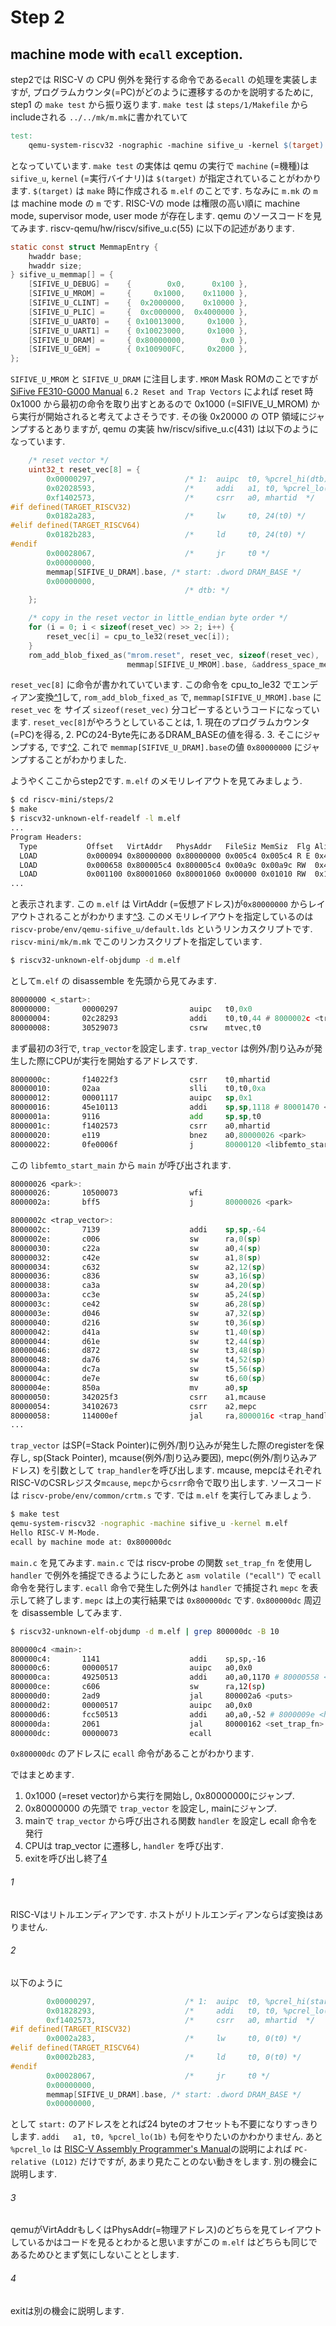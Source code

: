 # Step 2

## machine mode with `ecall` exception.
step2では RISC-V の CPU 例外を発行する命令である`ecall` の処理を実装しますが, プログラムカウンタ(=PC)がどのように遷移するのかを説明するために,  step1 の `make test` から振り返ります.
`make test` は `steps/1/Makefile` から includeされる `../../mk/m.mk`に書かれていて

```Makefile
test:
	qemu-system-riscv32 -nographic -machine sifive_u -kernel $(target)
```
となっていています. `make test` の実体は qemu の実行で `machine` (=機種)は `sifive_u`, `kernel` (=実行バイナリ)は `$(target)` が指定されていることがわかります. `$(target)` は `make` 時に作成される `m.elf` のことです. 
ちなみに `m.mk` の `m` は machine mode の `m` です. RISC-Vの mode は権限の高い順に machine mode, supervisor mode, user mode が存在します.
qemu のソースコードを見てみます. riscv-qemu/hw/riscv/sifive_u.c(55) に以下の記述があります.

```c
static const struct MemmapEntry {
    hwaddr base;
    hwaddr size;
} sifive_u_memmap[] = {
    [SIFIVE_U_DEBUG] =    {        0x0,      0x100 },
    [SIFIVE_U_MROM] =     {     0x1000,    0x11000 },
    [SIFIVE_U_CLINT] =    {  0x2000000,    0x10000 },
    [SIFIVE_U_PLIC] =     {  0xc000000,  0x4000000 },
    [SIFIVE_U_UART0] =    { 0x10013000,     0x1000 },
    [SIFIVE_U_UART1] =    { 0x10023000,     0x1000 },
    [SIFIVE_U_DRAM] =     { 0x80000000,        0x0 },
    [SIFIVE_U_GEM] =      { 0x100900FC,     0x2000 },
};
```
`SIFIVE_U_MROM` と `SIFIVE_U_DRAM` に注目します. 
`MROM` Mask ROMのことですが [SiFive FE310-G000 Manual](https://sifive.cdn.prismic.io/sifive%2F4d063bf8-3ae6-4db6-9843-ee9076ebadf7_fe310-g000.pdf) `6.2 Reset and Trap Vectors` によれば reset 時 0x1000 から最初の命令を取り出すとあるので 0x1000 (=SIFIVE_U_MROM) から実行が開始されると考えてよさそうです. その後 0x20000 の OTP 領域にジャンプするとありますが, qemu の実装 hw/riscv/sifive_u.c(431) は以下のようになっています.

```c
    /* reset vector */
    uint32_t reset_vec[8] = {
        0x00000297,                    /* 1:  auipc  t0, %pcrel_hi(dtb) */
        0x02028593,                    /*     addi   a1, t0, %pcrel_lo(1b) */
        0xf1402573,                    /*     csrr   a0, mhartid  */
#if defined(TARGET_RISCV32)
        0x0182a283,                    /*     lw     t0, 24(t0) */
#elif defined(TARGET_RISCV64)
        0x0182b283,                    /*     ld     t0, 24(t0) */
#endif
        0x00028067,                    /*     jr     t0 */
        0x00000000,
        memmap[SIFIVE_U_DRAM].base, /* start: .dword DRAM_BASE */
        0x00000000,
                                       /* dtb: */
    };

    /* copy in the reset vector in little_endian byte order */
    for (i = 0; i < sizeof(reset_vec) >> 2; i++) {
        reset_vec[i] = cpu_to_le32(reset_vec[i]);
    }
    rom_add_blob_fixed_as("mrom.reset", reset_vec, sizeof(reset_vec),
                          memmap[SIFIVE_U_MROM].base, &address_space_memory);
```
`reset_vec[8]` に命令が書かれていています. この命令を cpu_to_le32 でエンディアン変換[^1](#1)して, `rom_add_blob_fixed_as` で, `memmap[SIFIVE_U_MROM].base` に `reset_vec` を サイズ `sizeof(reset_vec)` 分コピーするというコードになっています. `reset_vec[8]`がやろうとしていることは, 1. 現在のプログラムカウンタ(=PC)を得る, 2. PCの24-Byte先にあるDRAM_BASEの値を得る. 3. そこにジャンプする, です[^2](#2). これで `memmap[SIFIVE_U_DRAM].base`の値 `0x80000000` にジャンプすることがわかりました.

ようやくここからstep2です. `m.elf` のメモリレイアウトを見てみましょう.

```bash
$ cd riscv-mini/steps/2
$ make
$ riscv32-unknown-elf-readelf -l m.elf
...
Program Headers:
  Type           Offset   VirtAddr   PhysAddr   FileSiz MemSiz  Flg Align
  LOAD           0x000094 0x80000000 0x80000000 0x005c4 0x005c4 R E 0x4
  LOAD           0x000658 0x800005c4 0x800005c4 0x00a9c 0x00a9c RW  0x4
  LOAD           0x001100 0x80001060 0x80001060 0x00000 0x01010 RW  0x10
...
```
と表示されます. この `m.elf` は VirtAddr (=仮想アドレス)が`0x80000000` からレイアウトされることがわかります[^3](#3). このメモリレイアウトを指定しているのは `riscv-probe/env/qemu-sifive_u/default.lds` というリンカスクリプトです. `riscv-mini/mk/m.mk` でこのリンカスクリプトを指定しています. 

```bash
$ riscv32-unknown-elf-objdump -d m.elf
```

として`m.elf` の disassemble を先頭から見てみます.

```asm
80000000 <_start>:
80000000:       00000297                auipc   t0,0x0
80000004:       02c28293                addi    t0,t0,44 # 8000002c <trap_vector>
80000008:       30529073                csrw    mtvec,t0
```
まず最初の3行で, `trap_vector`を設定します. `trap_vector` は例外/割り込みが発生した際にCPUが実行を開始するアドレスです.

```asm
8000000c:       f14022f3                csrr    t0,mhartid
80000010:       02aa                    slli    t0,t0,0xa
80000012:       00001117                auipc   sp,0x1
80000016:       45e10113                addi    sp,sp,1118 # 80001470 <stacks+0x400>
8000001a:       9116                    add     sp,sp,t0
8000001c:       f1402573                csrr    a0,mhartid
80000020:       e119                    bnez    a0,80000026 <park>
80000022:       0fe0006f                j       80000120 <libfemto_start_main>
```
この `libfemto_start_main` から `main` が呼び出されます. 

```asm
80000026 <park>:
80000026:       10500073                wfi
8000002a:       bff5                    j       80000026 <park>

8000002c <trap_vector>:
8000002c:       7139                    addi    sp,sp,-64
8000002e:       c006                    sw      ra,0(sp)
80000030:       c22a                    sw      a0,4(sp)
80000032:       c42e                    sw      a1,8(sp)
80000034:       c632                    sw      a2,12(sp)
80000036:       c836                    sw      a3,16(sp)
80000038:       ca3a                    sw      a4,20(sp)
8000003a:       cc3e                    sw      a5,24(sp)
8000003c:       ce42                    sw      a6,28(sp)
8000003e:       d046                    sw      a7,32(sp)
80000040:       d216                    sw      t0,36(sp)
80000042:       d41a                    sw      t1,40(sp)
80000044:       d61e                    sw      t2,44(sp)
80000046:       d872                    sw      t3,48(sp)
80000048:       da76                    sw      t4,52(sp)
8000004a:       dc7a                    sw      t5,56(sp)
8000004c:       de7e                    sw      t6,60(sp)
8000004e:       850a                    mv      a0,sp
80000050:       342025f3                csrr    a1,mcause
80000054:       34102673                csrr    a2,mepc
80000058:       114000ef                jal     ra,8000016c <trap_handler>
...
```
`trap_vector` はSP(=Stack Pointer)に例外/割り込みが発生した際のregisterを保存し, sp(Stack Pointer), mcause(例外/割り込み要因), mepc(例外/割り込みアドレス) を引数として `trap_handler`を呼び出します. mcause, mepcはそれぞれRISC-VのCSRレジスタ`mcause`, `mepc`から`csrr`命令で取り出します. ソースコードは `riscv-probe/env/common/crtm.s` です.
では `m.elf` を実行してみましょう.

```bash
$ make test
qemu-system-riscv32 -nographic -machine sifive_u -kernel m.elf
Hello RISC-V M-Mode.
ecall by machine mode at: 0x800000dc
```

`main.c` を見てみます. `main.c` では riscv-probe の関数 `set_trap_fn` を使用し `handler` で例外を捕捉できるようにしたあと `asm volatile ("ecall")` で `ecall` 命令を発行します. `ecall` 命令で発生した例外は `handler` で捕捉され `mepc` を表示して終了します. `mepc` は上の実行結果では `0x800000dc` です. `0x800000dc` 周辺を disassemble してみます.

```bash
$ riscv32-unknown-elf-objdump -d m.elf | grep 800000dc -B 10

800000c4 <main>:
800000c4:       1141                    addi    sp,sp,-16
800000c6:       00000517                auipc   a0,0x0
800000ca:       49250513                addi    a0,a0,1170 # 80000558 <_text_end+0x48>
800000ce:       c606                    sw      ra,12(sp)
800000d0:       2ad9                    jal     800002a6 <puts>
800000d2:       00000517                auipc   a0,0x0
800000d6:       fcc50513                addi    a0,a0,-52 # 8000009e <handler>
800000da:       2061                    jal     80000162 <set_trap_fn>
800000dc:       00000073                ecall
```

`0x800000dc` のアドレスに `ecall` 命令があることがわかります.

ではまとめます.

1. 0x1000 (=reset vector)から実行を開始し, 0x80000000にジャンプ.
2. 0x80000000 の先頭で `trap_vector` を設定し, mainにジャンプ.
3. mainで `trap_vector` から呼び出される関数 `handler` を設定し ecall 命令を発行
4. CPUは trap_vector に遷移し, `handler` を呼び出す.
5. exitを呼び出し終了[4](#4)

###### 1
RISC-Vはリトルエンディアンです. ホストがリトルエンディアンならば変換はありません.</small>
###### 2
以下のように
```c
        0x00000297,                    /* 1:  auipc  t0, %pcrel_hi(start) */` 
        0x01828293,                    /*     addi   t0, t0, %pcrel_lo(1b) */
        0xf1402573,                    /*     csrr   a0, mhartid  */
#if defined(TARGET_RISCV32)
        0x0002a283,                    /*     lw     t0, 0(t0) */
#elif defined(TARGET_RISCV64)
        0x0002b283,                    /*     ld     t0, 0(t0) */
#endif
        0x00028067,                    /*     jr     t0 */
        0x00000000,
        memmap[SIFIVE_U_DRAM].base, /* start: .dword DRAM_BASE */
        0x00000000,
```
として `start:` のアドレスをとれば24 byteのオフセットも不要になりすっきりします. `addi   a1, t0, %pcrel_lo(1b)` も何をやりたいのかわかりません. あと `%pcrel_lo` は [RISC-V Assembly Programmer's Manual](https://github.com/riscv/riscv-asm-manual/blob/master/riscv-asm.md)の説明によれば `PC-relative (LO12)` だけですが, あまり見たことのない動きをします. 別の機会に説明します.

###### 3
qemuがVirtAddrもしくはPhysAddr(=物理アドレス)のどちらを見てレイアウトしているかはコードを見るとわかると思いますがこの `m.elf` はどちらも同じであるためひとまず気にしないこととします.
###### 4
exitは別の機会に説明します.